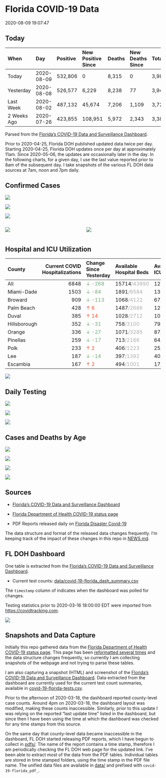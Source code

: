 Florida COVID-19 Data
================
2020-08-09 19:07:47

## Today

| When        | Day        | Positive | New Positive Since | Deaths | New Deaths Since | Total     |
| :---------- | :--------- | :------- | :----------------- | :----- | :--------------- | :-------- |
| Today       | 2020-08-09 | 532,806  | 0                  | 8,315  | 0                | 3,985,663 |
| Yesterday   | 2020-08-08 | 526,577  | 6,229              | 8,238  | 77               | 3,945,872 |
| Last Week   | 2020-08-02 | 487,132  | 45,674             | 7,206  | 1,109            | 3,720,997 |
| 2 Weeks Ago | 2020-07-26 | 423,855  | 108,951            | 5,972  | 2,343            | 3,386,503 |

Parsed from the [Florida’s COVID-19 Data and Surveillance
Dashboard](https://fdoh.maps.arcgis.com/apps/opsdashboard/index.html#/8d0de33f260d444c852a615dc7837c86).

Prior to 2020-04-25, Florida DOH published updated data twice per day.
Starting 2020-04-25, Florida DOH updates once per day at approximately
11am. Since 2020-05-06, the updates are occasionally later in the day.
In the following charts, for a given day, I use the last value reported
prior to 8am of the subsequent day. I take snapshots of the various FL
DOH data sources at 7am, noon and 7pm daily.

## Confirmed Cases

![](plots/covid-19-florida-daily-test-changes.png)

![](plots/covid-19-florida-deaths-by-day.png)

![](plots/covid-19-florida-county-top-6.png)

<div class="columns">

<div class="column is-full-mobile">

![](plots/covid-19-florida-testing.png)

</div>

<div class="column is-full-mobile">

![](plots/covid-19-florida-total-positive.png)

</div>

</div>

## Hospital and ICU Utilization

| County       | Current COVID Hospitalizations | Change Since Yesterday                     | Available Hospital Beds                      | Available ICU Beds                         |
| :----------- | -----------------------------: | :----------------------------------------- | :------------------------------------------- | :----------------------------------------- |
| All          |                           6848 | <span style="color: #6BAA75">↓ -268</span> | 15714<span style="color: #aaa">/43890</span> | 1230<span style="color: #aaa">/4928</span> |
| Miami-Dade   |                           1503 | <span style="color: #6BAA75">↓ -84</span>  | 1891<span style="color: #aaa">/6584</span>   | 136<span style="color: #aaa">/848</span>   |
| Broward      |                            909 | <span style="color: #6BAA75">↓ -113</span> | 1068<span style="color: #aaa">/4122</span>   | 67<span style="color: #aaa">/440</span>    |
| Palm Beach   |                            428 | <span style="color: #EC4E20">↑ 6</span>    | 1487<span style="color: #aaa">/2686</span>   | 126<span style="color: #aaa">/290</span>   |
| Duval        |                            385 | <span style="color: #EC4E20">↑ 14</span>   | 1028<span style="color: #aaa">/2712</span>   | 101<span style="color: #aaa">/340</span>   |
| Hillsborough |                            352 | <span style="color: #6BAA75">↓ -31</span>  | 758<span style="color: #aaa">/3100</span>    | 79<span style="color: #aaa">/337</span>    |
| Orange       |                            336 | <span style="color: #6BAA75">↓ -27</span>  | 1071<span style="color: #aaa">/3285</span>   | 87<span style="color: #aaa">/285</span>    |
| Pinellas     |                            259 | <span style="color: #6BAA75">↓ -17</span>  | 713<span style="color: #aaa">/2166</span>    | 64<span style="color: #aaa">/223</span>    |
| Polk         |                            233 | <span style="color: #EC4E20">↑ 2</span>    | 406<span style="color: #aaa">/1223</span>    | 25<span style="color: #aaa">/143</span>    |
| Lee          |                            187 | <span style="color: #6BAA75">↓ -14</span>  | 397<span style="color: #aaa">/1392</span>    | 40<span style="color: #aaa">/101</span>    |
| Escambia     |                            167 | <span style="color: #EC4E20">↑ 2</span>    | 494<span style="color: #aaa">/1001</span>    | 17<span style="color: #aaa">/130</span>    |

![](plots/covid-19-florida-icu-usage.png)

## Daily Testing

![](plots/covid-19-florida-tests-per-case.png)

<!-- ![](plots/covid-19-florida-change-new-cases.png) -->

![](plots/covid-19-florida-tests-percent-positive.png)

![](plots/covid-19-florida-test-and-case-growth.png)

## Cases and Deaths by Age

![](plots/covid-19-florida-weekly-events-by-age.png)

![](plots/covid-19-florida-age.png)

![](plots/covid-19-florida-age-deaths.png)

![](plots/covid-19-florida-age-sex.png)

## Sources

  - [Florida’s COVID-19 Data and Surveillance
    Dashboard](https://fdoh.maps.arcgis.com/apps/opsdashboard/index.html#/8d0de33f260d444c852a615dc7837c86)

  - [Florida Department of Health COVID-19 status
    page](http://www.floridahealth.gov/diseases-and-conditions/COVID-19/)

  - PDF Reports released daily on [Florida Disaster
    Covid-19](http://www.floridahealth.gov/diseases-and-conditions/COVID-19/)

The data structure and format of the released data changes frequently.
I’m keeping track of the impact of these changes in this repo in
[NEWS.md](NEWS.md).

## FL DOH Dashboard

One table is extracted from the [Florida’s COVID-19 Data and
Surveillance
Dashboard](https://fdoh.maps.arcgis.com/apps/opsdashboard/index.html#/8d0de33f260d444c852a615dc7837c86).

  - Current test counts:
    [data/covid-19-florida\_dash\_summary.csv](data/covid-19-florida_dash_summary.csv)

The `timestamp` column of indicates when the dashboard was polled for
changes.

Testing statistics prior to 2020-03-16 18:00:00 EDT were imported from
<https://covidtracking.com>.

![](screenshots/fodh_maps_arcgis_com__apps__opsdashboard.png)

## Snapshots and Data Capture

Initially this repo gathered data from the [Florida Department of Health
COVID-19 status
page](http://www.floridahealth.gov/diseases-and-conditions/COVID-19/).
This page has been [reformatted several
times](screenshots/floridahealth_gov__diseases-and-conditions__COVID-19.png)
and the data structure changes frequently, so currently I am collecting
snapshots of the webpage and not trying to parse these tables.

I am also capturing a snapshot (HTML) and screenshot of the [Florida’s
COVID-19 Data and Surveillance
Dashboard](https://fdoh.maps.arcgis.com/apps/opsdashboard/index.html#/8d0de33f260d444c852a615dc7837c86).
Data extracted from the dashboard are currently used for the current
test count summaries, available in
[covid-19-florida-tests.csv](covid-19-florida-tests.csv).

Prior to the afternoon of 2020-03-18, the dashboard reported
county-level case counts. Around 4pm on 2020-03-18, the dashboard layout
was modified, making these counts inaccessible. Similarly, prior to this
update I was relying on the reported “last update time” listed in the
dashboard, but since then I have been using the time at which the
dashboard was checked for any time stamps from this source.

On the same day that county-level data became inaccessible in the
dashboard, FL DOH started releasing PDF reports, which I have begun to
collect in [pdfs/](pdfs/). The name of the report contains a time stamp,
therefore I am periodically checking the FL DOH web page for the updated
link. I’ve been able to extract most of the data from the PDF tables.
Individual tables are stored in time stamped folders, using the time
stamp in the PDF file name. The unified data files are available in
[data/](data/) and prefixed with `covid-19-florida_pdf_`.
